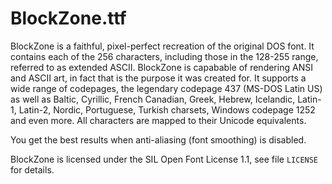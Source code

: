 BlockZone.ttf
===============

BlockZone is a faithful, pixel-perfect recreation of the original DOS font. It contains each of the 256 characters, including those in the 128-255 range, referred to as extended ASCII. BlockZone is capabable of rendering ANSI and ASCII art, in fact that is the purpose it was created for. It supports a wide range of codepages, the legendary codepage 437 (MS-DOS Latin US) as well as Baltic, Cyrillic, French Canadian, Greek, Hebrew, Icelandic, Latin-1, Latin-2, Nordic, Portuguese, Turkish charsets, Windows codepage 1252 and even more. All characters are mapped to their Unicode equivalents. 

You get the best results when anti-aliasing (font smoothing) is disabled.

BlockZone is licensed under the SIL Open Font License 1.1, see file `LICENSE` for details.
